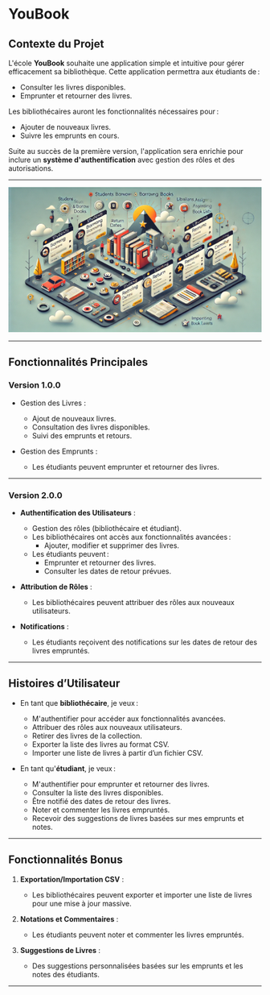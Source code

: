 # YouBook

## Contexte du Projet

L'école **YouBook** souhaite une application simple et intuitive pour gérer efficacement sa bibliothèque. Cette application permettra aux étudiants de :

- Consulter les livres disponibles.
- Emprunter et retourner des livres.

Les bibliothécaires auront les fonctionnalités nécessaires pour :

- Ajouter de nouveaux livres.
- Suivre les emprunts en cours.

Suite au succès de la première version, l'application sera enrichie pour inclure un **système d'authentification** avec gestion des rôles et des autorisations.

---

![Thumbnail 1](https://github.com/Zakaria-Kharroub/YouBooks/blob/dee3f1d06506fa26356eec8431a63f6dca26aea1/YouBook.webp)

---

## Fonctionnalités Principales

### Version 1.0.0

- Gestion des Livres :
  - Ajout de nouveaux livres.
  - Consultation des livres disponibles.
  - Suivi des emprunts et retours.

- Gestion des Emprunts :
  - Les étudiants peuvent emprunter et retourner des livres.

---

### Version 2.0.0

- **Authentification des Utilisateurs** :
  - Gestion des rôles (bibliothécaire et étudiant).
  - Les bibliothécaires ont accès aux fonctionnalités avancées :
    - Ajouter, modifier et supprimer des livres.
  - Les étudiants peuvent :
    - Emprunter et retourner des livres.
    - Consulter les dates de retour prévues.

- **Attribution de Rôles** :
  - Les bibliothécaires peuvent attribuer des rôles aux nouveaux utilisateurs.

- **Notifications** :
  - Les étudiants reçoivent des notifications sur les dates de retour des livres empruntés.

---

## Histoires d’Utilisateur

- En tant que **bibliothécaire**, je veux :
  - M'authentifier pour accéder aux fonctionnalités avancées.
  - Attribuer des rôles aux nouveaux utilisateurs.
  - Retirer des livres de la collection.
  - Exporter la liste des livres au format CSV.
  - Importer une liste de livres à partir d’un fichier CSV.

- En tant qu'**étudiant**, je veux :
  - M'authentifier pour emprunter et retourner des livres.
  - Consulter la liste des livres disponibles.
  - Être notifié des dates de retour des livres.
  - Noter et commenter les livres empruntés.
  - Recevoir des suggestions de livres basées sur mes emprunts et notes.

---

## Fonctionnalités Bonus

1. **Exportation/Importation CSV** :
   - Les bibliothécaires peuvent exporter et importer une liste de livres pour une mise à jour massive.

2. **Notations et Commentaires** :
   - Les étudiants peuvent noter et commenter les livres empruntés.

3. **Suggestions de Livres** :
   - Des suggestions personnalisées basées sur les emprunts et les notes des étudiants.

---
